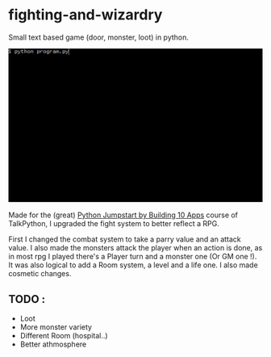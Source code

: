 # fighting-and-wizardry

Small text based game (door, monster, loot) in python.

![Demo](./demo.gif)

Made for the (great) [Python Jumpstart by Building 10 Apps](https://training.talkpython.fm/courses/details/python-language-jumpstart-building-10-apps)
course of TalkPython, I upgraded the fight system to better reflect a RPG.

First I changed the combat system to take a parry value and an attack value.
I also made the monsters attack the player when an action is done, as in most rpg I played there's a Player turn and a monster one (Or GM one !).
It was also logical to add a Room system, a level and a life one.
I also made cosmetic changes.

## TODO :
* Loot
* More monster variety
* Different Room (hospital..)
* Better athmosphere
